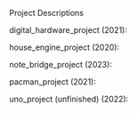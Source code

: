 Project Descriptions

digital_hardware_project (2021):

house_engine_project (2020):

note_bridge_project (2023):

pacman_project (2021):

uno_project (unfinished) (2022):
